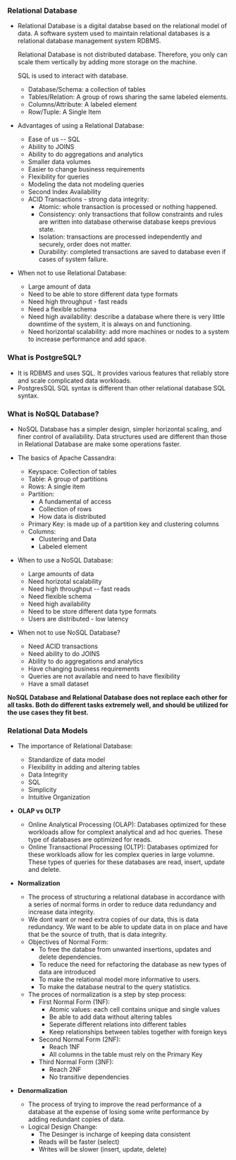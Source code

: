 ### Relational Database
- Relational Database is a digital databse based on the relational model of data. A software system used to maintain relational databases is a relational database management system RDBMS.

    Relational Database is not distributed database. Therefore, you only can scale them vertically by adding more storage on the machine.

    SQL is used to interact with database.

    + Database/Schema: a collection of tables
    + Tables/Relation: A group of rows sharing the same labeled elements.
    + Columns/Attribute: A labeled element
    + Row/Tuple: A Single Item

- Advantages of using a Relational Database:
    + Ease of us -- SQL
    + Ability to JOINS
    + Ability to do aggregations and analytics
    + Smaller data volumes
    + Easier to change business requirements
    + Flexibility for queries
    + Modeling the data not modeling queries
    + Second Index Availability
    + ACID Transactions - strong data integrity:
        + Atomic: whole transaction is processed or nothing happened.
        + Consistency: only transactions that follow constraints and rules are written into database otherwise database keeps previous state.
        + Isolation: transactions are processed independently and securely, order does not matter.
        + Durability: completed transactions are saved to database even if cases of system failure.

- When not to use Relational Database:
    + Large amount of data
    + Need to be able to store different data type formats
    + Need high throughput - fast reads
    + Need a flexible schema
    + Need high availability: describe a database  where there is very little downtime of the system, it is always on and functioning.
    + Need horizontal scalability: add more machines or nodes to a system to increase performance and add space. 

### What is PostgreSQL?
- It is RDBMS and uses SQL. It provides various features that reliably store and scale complicated data workloads.
- PostgresSQL SQL syntax is different than other relational database SQL syntax.

### What is NoSQL Database? 
- NoSQL Database has a simpler design, simpler horizontal scaling, and finer control of availability. Data structures used are different than those in Relational Database are make some operations faster.

- The basics of Apache Cassandra:
    + Keyspace: Collection of tables
    + Table: A group of partitions
    + Rows: A single item
    + Partition:
        + A fundamental of access
        + Collection of rows
        + How data is distributed
    + Primary Key: is made up of a partition key and clustering columns
    + Columns: 
        + Clustering and Data
        + Labeled element

- When to use a NoSQL Database:
    + Large amounts of data
    + Need horizotal scalability
    + Need high throughput -- fast reads
    + Need flexible schema
    + Need high availability
    + Need to be store different data type formats
    + Users are distributed - low latency

- When not to use NoSQL Database?
    + Need ACID transactions
    + Need ability to do JOINS
    + Ability to do aggregations and analytics
    + Have changing business requirements
    + Queries are not available and need to have flexibility
    + Have a small dataset
    
**NoSQL Database and Relational Database does not replace each other for all tasks. Both do different tasks extremely well, and should be utilized for the use cases they fit best.**
 
### Relational Data Models
- The importance of Relational Database:
    + Standardize of data model
    + Flexibility in adding and altering tables
    + Data Integrity
    + SQL
    + Simplicity
    + Intuitive Organization

- **OLAP vs OLTP**
    + Online Analytical Processing (OLAP): Databases optimized for these workloads allow for complext analytical and ad hoc queries. These type of databases are optimized for reads.
    + Online Transactional Processing (OLTP): Databases optimized for these workloads allow for les complex queries in large volumne. These types of queries for these databases are read, insert, update and delete.
 
- **Normalization**
    + The process of structuring a relational database in accordance with a series of normal forms in order to reduce data redundancy and increase data integrity.
    + We dont want or need extra copies of our data, this is data redundancy. We want to be able to update data in on place and have that be the source of truth, that is data integrity.
    + Objectives of Normal Form:
        + To free the databse from unwanted insertions, updates and delete dependencies.
        + To reduce the need for refactoring the database as new types of data are introduced
        + To make the relational model more informative to users.
        + To make the database neutral to the query statistics.
    + The proces of normalization is a step by step process:
        + First Normal Form (1NF): 
            + Atomic values: each cell contains unique and single values
            + Be able to add data without altering tables
            + Seperate different relations into different tables
            + Keep relationships between tables together with foreign keys
        + Second Normal Form (2NF):
            + Reach 1NF
            + All columns in the table must rely on the Primary Key
        + Third Normal Form (3NF):
            + Reach 2NF
            + No transitive dependencies

- **Denormalization**
    + The process of trying to improve the read performance of a database at the expense of losing some write performance by adding redundant copies of data. 
    + Logical Design Change:
        + The Desinger is incharge of keeping data consistent
        + Reads will be faster (select)
        + Writes will be slower (insert, update, delete)